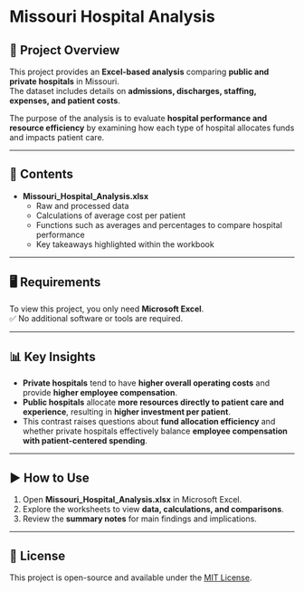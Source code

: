 # Missouri Hospital Analysis

## 📌 Project Overview
This project provides an **Excel-based analysis** comparing **public and private hospitals** in Missouri.  
The dataset includes details on **admissions, discharges, staffing, expenses, and patient costs**.  

The purpose of the analysis is to evaluate **hospital performance and resource efficiency** by examining how each type of hospital allocates funds and impacts patient care.

---

## 📂 Contents
- **Missouri_Hospital_Analysis.xlsx**  
  - Raw and processed data  
  - Calculations of average cost per patient  
  - Functions such as averages and percentages to compare hospital performance  
  - Key takeaways highlighted within the workbook  

---

## 🖥️ Requirements
To view this project, you only need **Microsoft Excel**.  
✅ No additional software or tools are required.  

---

## 📊 Key Insights
- **Private hospitals** tend to have **higher overall operating costs** and provide **higher employee compensation**.  
- **Public hospitals** allocate **more resources directly to patient care and experience**, resulting in **higher investment per patient**.  
- This contrast raises questions about **fund allocation efficiency** and whether private hospitals effectively balance **employee compensation with patient-centered spending**.  

---

## ▶️ How to Use
1. Open **Missouri_Hospital_Analysis.xlsx** in Microsoft Excel.  
2. Explore the worksheets to view **data, calculations, and comparisons**.  
3. Review the **summary notes** for main findings and implications.  

---

## 📜 License
This project is open-source and available under the [MIT License](LICENSE).  
